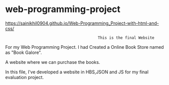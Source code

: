# web-programming-project
https://sainikhil0904.github.io/Web-Programming_Project-with-html-and-css/

                                             This is the final Website
                                             
For my Web Programming Project. I had Created a Online Book Store named as "Book Galore".

A website where we can purchase the books.

In this file, I've developed a website in HBS,JSON and JS for my final evaluation project.

 
